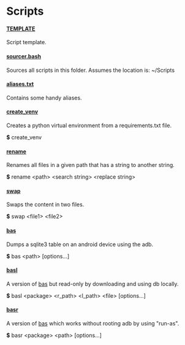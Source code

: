 # Scripts

#### [TEMPLATE](TEMPLATE)
Script template.

#### [sourcer.bash](sourcer.bash)
Sources all scripts in this folder. Assumes the location is: ~/Scripts

#### [aliases.txt](aliases.txt)
Contains some handy aliases.

#### [create_venv](create_venv.bash)
Creates a python virtual environment from a requirements.txt file.

**$** create_venv

#### [rename](rename.bash)
Renames all files in a given path that has a string to another string.

**$** rename &lt;path&gt; &lt;search string&gt; &lt;replace string&gt;

#### [swap](swap.bash)
Swaps the content in two files.

**$** swap &lt;file1&gt; &lt;file2&gt;

#### [bas](bas)
Dumps a sqlite3 table on an android device using the adb.

**$** bas &lt;path&gt; [options...]

#### [basl](basl)
A version of [bas](bas) but read-only by downloading and using db locally.

**$** basl &lt;package&gt; &lt;r_path&gt; &lt;l_path&gt; &lt;file&gt; [options...]

#### [basr](basr)
A version of [bas](bas) which works without rooting adb by using "run-as".

**$** basr &lt;package&gt; &lt;path&gt; [options...]
